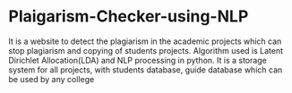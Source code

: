 # Plaigarism-Checker-using-NLP
It is a website to detect the plagiarism in the academic projects which can stop plagiarism and copying of students projects. Algorithm used is Latent Dirichlet Allocation(LDA) and NLP processing in python. It is a storage system for all projects, with students database, guide database which can be used by any college
